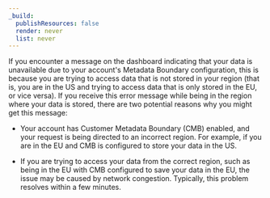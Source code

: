 ```yaml
---
_build:
  publishResources: false
  render: never
  list: never
---
```


If you encounter a message on the dashboard indicating that your data is unavailable due to your account's Metadata Boundary configuration, this is because you are trying to access data that is not stored in your region (that is, you are in the US and trying to access data that is only stored in the EU, or vice versa). If you receive this error message while being in the region where your data is stored, there are two potential reasons why you might get this message:

- Your account has Customer Metadata Boundary (CMB) enabled, and your request is being directed to an incorrect region. For example, if you are in the EU and CMB is configured to store your data in the US.

- If you are trying to access your data from the correct region, such as being in the EU with CMB configured to save your data in the EU, the issue may be caused by network congestion. Typically, this problem resolves within a few minutes.
